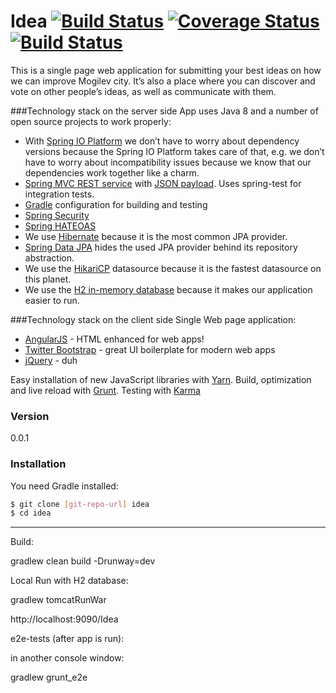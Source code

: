 # Idea [![Build Status](https://travis-ci.org/EPAMMogilev/idea.svg?branch=develop)](https://travis-ci.org/EPAMMogilev/idea) [![Coverage Status](https://coveralls.io/repos/EPAMMogilev/idea/badge.svg?branch=develop)](https://coveralls.io/r/EPAMMogilev/idea?branch=develop) [![Build Status](https://semaphoreci.com/api/v1/projects/ede55427-05a0-4aac-8855-441fb02570b6/509584/badge.svg)](https://semaphoreci.com/idea_mogilev/idea)

This is a single page web application for submitting your best ideas on how we can improve Mogilev city. It’s also a place where you can discover and vote on other people’s ideas, as well as communicate with them.


###Technology stack on the server side
App uses Java 8 and a number of open source projects to work properly:
* With [Spring IO Platform](http://platform.spring.io/platform/) we don’t have to worry about dependency versions because the Spring IO Platform takes care of that, e.g. we don’t have to worry about incompatibility issues because we know that our dependencies work together like a charm.
* [Spring MVC REST service](http://spring.io/guides/gs/rest-service/) with [JSON payload](https://github.com/FasterXML/jackson). Uses spring-test for integration tests.
* [Gradle](http://gradle.org/) configuration for building and testing
* [Spring Security](http://projects.spring.io/spring-security/)
* [Spring HATEOAS](http://projects.spring.io/spring-hateoas/)
* We use [Hibernate](http://hibernate.org/orm/) because it is the most common JPA provider.
* [Spring Data JPA](http://projects.spring.io/spring-data-jpa/) hides the used JPA provider behind its repository abstraction.
* We use the [HikariCP](https://github.com/brettwooldridge/HikariCP) datasource because it is the fastest datasource on this planet.
* We use the [H2 in-memory database](http://www.h2database.com/html/main.html) because it makes our application easier to run.

###Technology stack on the client side
Single Web page application:
* [AngularJS](https://angularjs.org/) - HTML enhanced for web apps!
* [Twitter Bootstrap](http://twitter.github.com/bootstrap/) - great UI boilerplate for modern web apps
* [jQuery](http://jquery.com) - duh

Easy installation of new JavaScript libraries with [Yarn](https://github.com/srs/gradle-node-plugin/blob/master/docs/node.md).
Build, optimization and live reload with [Grunt](http://gruntjs.com/). Testing with [Karma](http://karma-runner.github.io/0.12/index.html)

### Version
0.0.1

### Installation

You need Gradle installed:

```sh
$ git clone [git-repo-url] idea
$ cd idea
```

--------------------------------------------------------

Build: 

gradlew clean build -Drunway=dev


Local Run with H2 database:

gradlew tomcatRunWar

http://localhost:9090/Idea


e2e-tests (after app is run):

in another console window:

gradlew grunt_e2e



